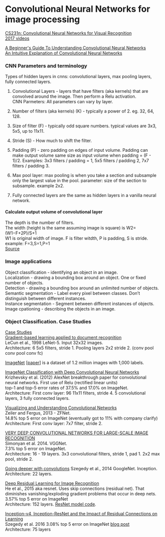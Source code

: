 # Convolutional Neural Networks for image processing

[CS231n: Convolutional Neural Networks for Visual Recognition](http://cs231n.stanford.edu/)   
[2017 videos](https://www.youtube.com/playlist?list=PL3FW7Lu3i5JvHM8ljYj-zLfQRF3EO8sYv)  

[A Beginner's Guide To Understanding Convolutional Neural Networks](https://adeshpande3.github.io/adeshpande3.github.io/A-Beginner's-Guide-To-Understanding-Convolutional-Neural-Networks/)  
[An Intuitive Explanation of Convolutional Neural Networks](https://ujjwalkarn.me/2016/08/11/intuitive-explanation-convnets/)

### CNN Parameters and terminology

Types of hidden layers in cnns: convolutional layers, max pooling layers, fully connected layers.  

1. Convolutional Layers - layers that have filters (aka kernels) that are convolved around the image. Then perform a Relu activation.    
  CNN Parmeters: All parameters can vary by layer.  
  1. Number of filters (aka kernels) (K) - typically a power of 2. eg. 32, 64, 128. 

  2. Size of filter (F) - typically odd square numbers. typical values are 3x3, 5x5, up to 11x11.  

  3. Stride (S) - How much to shift the filter.  
  
  4. Padding (P) - zero padding on edges of input volume. Padding can make output volume same size as input volume when padding =  (F - 1)/2. Examples: 3x3 filters / padding = 1, 5x5 filters / padding 2, 7x7 filters / padding 3.

2. Max pool layer: max pooling is when you take a section and subsample only the largest value in the pool.
  parameter: size of the section to subsample. example 2x2.

3. Fully connected layers are the same as hidden layers in a vanilla neural network.  

#### Calculate output volume of convolutional layer
The depth is the number of filters.  
The width (height is the same assuming image is square) is W2=(W1−F+2P)/S+1  
W1 is original width of image. F is filter witdth, P is padding, S is stride. example: F=3,S=1,P=1  
[Source](http://cs231n.github.io/convolutional-networks/)  

### Image applications
Object classification - identifying an object in an image.  
Localization - drawing a bounding box around an object. One or fixed number of objects.  
Detection - drawing a bounding box around an unlimited number of objects.  
Semantic segmentation - Label every pixel between classes. Don’t distinguish between different instances.  
Instance segmentation - Segment between different instances of objects.  
Image cpationing - describing the objects in an image.  

### Object Classification. Case Studies
[Case Studies](http://cs231n.github.io/convolutional-networks/#case)  
[Gradient-based learning applied to document recognition](http://yann.lecun.com/exdb/publis/pdf/lecun-98.pdf)  
LeCun et al., 1998 LeNet-5.  Input 32x32 images.  
Architecture: 6 5x5 filters, stride 1. Pooling layers 2x2 stride 2. (conv pool conv pool conv fc)  

[ImageNet](http://www.image-net.org/) [[paper](http://www.image-net.org/papers/imagenet_cvpr09.pdf)] is a dataset of 1.2 million images with 1,000 labels.  

[ImageNet Classification with Deep Convolutional Neural Networks](https://papers.nips.cc/paper/4824-imagenet-classification-with-deep-convolutional-neural-networks.pdf)  
Krizhevsky et al. (2012) AlexNet breakthrough paper for convolutional neural networks. First use of Relu (rectified linear units)  
top-1 and top-5 error rates of 37.5% and 17.0% on ImageNet.  
Architecture: First conv layer: 96 11x11 filters, stride 4. 5 convolutional layers, 3 fully connected layers.  

[Visualizing and Understanding Convolutional Networks](https://arxiv.org/pdf/1311.2901v3.pdf)  
Zeiler and Fergus, 2013 - ZFNet.  
14.8% top 5 error on ImageNet (eventually got to 11% with company clarify)  
Architecture: First conv layer: 7x7 filter, stride 2.  

[VERY DEEP CONVOLUTIONAL NETWORKS FOR LARGE-SCALE IMAGE RECOGNITION](https://arxiv.org/pdf/1409.1556.pdf)  
Simonyan et al. 2014.  VGGNet.  
7.3% top 5 error on ImageNet.   
Architecture: 16 - 19 layers. 3x3 convolutional filters, stride 1, pad 1. 2x2 max pool, stride 2.    

[Going deeper with convolutions](https://arxiv.org/pdf/1409.4842v1.pdf)
Szegedy et al., 2014  GoogleNet. Inception.  
Architecture: 22 layers.  

[Deep Residual Learning for Image Recognition](https://arxiv.org/pdf/1512.03385v1.pdf)  
He et al., 2015 aka resnet.  Uses skip connections (residual net). That diminishes vanishing/exploding gradient problems that occur in deep nets.  
3.57% top 5 error on ImageNet  
Architecture: 152 layers. [ResNet model code](https://github.com/KaimingHe/deep-residual-networks).

[Inception-v4, Inception-ResNet and the Impact of Residual Connections on Learning](https://arxiv.org/pdf/1602.07261.pdf)  
Szegedy et al. 2016 
3.08% top 5 error on ImageNet  [blog post](https://research.googleblog.com/2016/08/improving-inception-and-image.html)  
Architecture: 75 layers  
